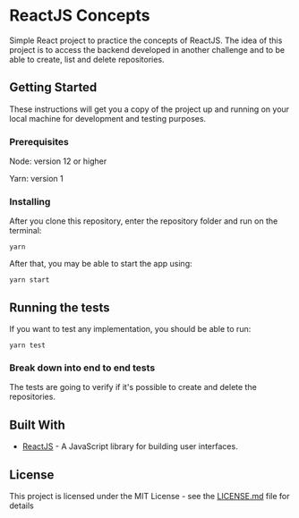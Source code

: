 # ReactJS Concepts

Simple React project to practice the concepts of ReactJS. The idea of this project is to access the backend developed in another challenge and to be able to create, list and delete repositories.

## Getting Started

These instructions will get you a copy of the project up and running on your local machine for development and testing purposes.

### Prerequisites

Node: version 12 or higher

Yarn: version 1

### Installing

After you clone this repository, enter the repository folder and run on the terminal:
```
yarn
```

After that, you may be able to start the app using:

```
yarn start
```

## Running the tests

If you want to test any implementation, you should be able to run:

```
yarn test
```

### Break down into end to end tests

The tests are going to verify if it's possible to create and delete the repositories.


## Built With

* [ReactJS](https://reactjs.org/) - A JavaScript library for building user interfaces.


## License

This project is licensed under the MIT License - see the [LICENSE.md](https://github.com/twistershark/concepts-reactjs/blob/master/LICENSE) file for details



